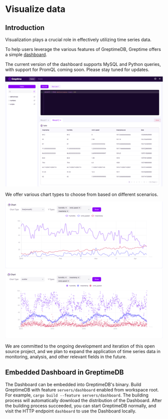 # Visualize data

## Introduction

Visualization plays a crucial role in effectively utilizing time series data.

To help users leverage the various features of GreptimeDB, Greptime offers a simple [dashboard](https://github.com/GreptimeTeam/dashboard).

The current version of the dashboard supports MySQL and Python queries, with support for PromQL coming soon. Please stay tuned for updates.

![](../public/dashboard-select.jpg)


We offer various chart types to choose from based on different scenarios.

![line](../public/dashboard-line.jpg)
![scatter](../public/dashboard-scatter.jpg)

We are committed to the ongoing development and iteration of this open source project, and we plan to expand the application of time series data in monitoring, analysis, and other relevant fields in the future.

## Embedded Dashboard in GreptimeDB

The Dashboard can be embedded into GreptimeDB's binary. Build GreptimeDB with feature `servers/dashboard` enabled from workspace root. For example, `cargo build --feature servers/dashboard`. The building process will automatically download the distribution of the Dashboard. After the building process succeeded, you can start GreptimeDB normally, and visit the HTTP endpoint `dashboard` to use the Dashboard locally. 
